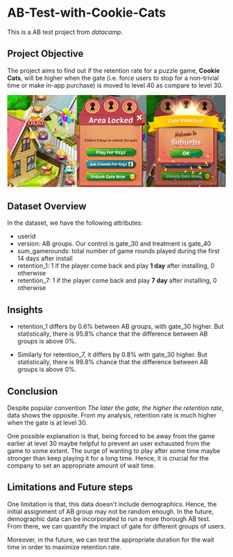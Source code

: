 # AB-Test-with-Cookie-Cats

This is a AB test project from *datacamp*. 

## Project Objective
The project aims to find out if the retention rate for a puzzle game, **Cookie Cats**, will be higher when the gate (i.e. force users to stop for a non-trivial time or make in-app purchase) is moved to level 40 as compare to level 30.

![Alt text](cc_gates.png?raw=true "Title")

## Dataset Overview
In the dataset, we have the following attributes:

- userid
- version: AB groups. Our control is gate_30 and treatment is gate_40
- sum_gamerounds: total number of game rounds played during the first 14 days after install
- retention_1: 1 if the player come back and play **1 day** after installing, 0 otherwise
- retention_7: 1 if the player come back and play **7 day** after installing, 0 otherwise

## Insights
- retention_1 differs by 0.6% between AB groups, with gate_30 higher. But statistically, there is 95.8% chance that the difference between AB groups is above 0%.

- Similarly for retention_7, it differs by 0.8% with gate_30 higher. But statistically, there is 99.8% chance that the difference between AB groups is above 0%.

## Conclusion
Despite popular convention *The later the gate, the higher the retention rate*, data shows the opposite. From my analysis, retention rate is much higher when the gate is at level 30.

One possible explanation is that, being forced to be away from the game earlier at level 30 maybe helpful to prevent an user exhausted from the game to some extent. The surge of wanting to play after some time maybe stronger than keep playing it for a long time. Hence, it is crucial for the company to set an appropriate amount of wait time.

## Limitations and Future steps
One limitation is that, this data doesn't include demographics. Hence, the initial assignment of AB group may not be random enough. In the future, demographic data can be incorporated to run a more thorough AB test. From there, we can quantify the impact of gate for different groups of users.

Moreover, in the future, we can test the appropriate duration for the wait time in order to maximize retention rate.
